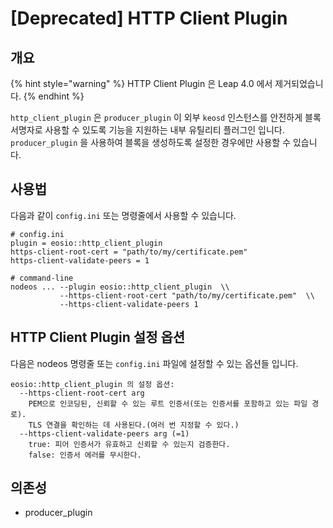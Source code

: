 # \[Deprecated] HTTP Client Plugin

## 개요

{% hint style="warning" %}
HTTP Client Plugin 은 Leap 4.0 에서 제거되었습니다.&#x20;
{% endhint %}

`http_client_plugin` 은 `producer_plugin` 이 외부 `keosd` 인스턴스를 안전하게 블록 서명자로 사용할 수 있도록 기능을 지원하는 내부 유틸리티 플러그인 입니다. `producer_plugin` 을 사용하여 블록을 생성하도록 설정한 경우에만 사용할 수 있습니다.

## 사용법

다음과 같이 `config.ini` 또는 명령줄에서 사용할 수 있습니다.

```
# config.ini
plugin = eosio::http_client_plugin
https-client-root-cert = "path/to/my/certificate.pem"
https-client-validate-peers = 1

# command-line
nodeos ... --plugin eosio::http_client_plugin  \\
           --https-client-root-cert "path/to/my/certificate.pem"  \\
           --https-client-validate-peers 1
```

## HTTP Client Plugin 설정 옵션

다음은 nodeos 명령줄 또는 `config.ini` 파일에 설정할 수 있는 옵션들 입니다.

```
eosio::http_client_plugin 의 설정 옵션:
  --https-client-root-cert arg
    PEM으로 인코딩된, 신뢰할 수 있는 루트 인증서(또는 인증서를 포함하고 있는 파일 경로).
    TLS 연결을 확인하는 데 사용된다.(여러 번 지정할 수 있다.)
  --https-client-validate-peers arg (=1)
    true: 피어 인증서가 유효하고 신뢰할 수 있는지 검증한다.
    false: 인증서 에러를 무시한다.
```

## 의존성

* producer\_plugin
